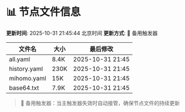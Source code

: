 # 📊 节点文件信息

**更新时间**: 2025-10-31 21:45:44 北京时间
**更新方式**: 🔄 备用触发器

| 文件名 | 大小 | 最后修改 |
|--------|------|----------|
| all.yaml | 8.4K | 2025-10-31 21:45 |
| history.yaml | 230K | 2025-10-31 21:45 |
| mihomo.yaml | 15K | 2025-10-31 21:45 |
| base64.txt | 7.9K | 2025-10-31 21:45 |

> 🔄 备用触发器：当主触发器失效时自动接管，确保节点文件的持续更新
